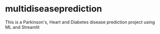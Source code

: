 # multidiseaseprediction
This is a Parkinson's, Heart and Diabetes disease prediction project using ML and Streamlit
